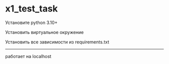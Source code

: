# x1_test_task

Установите python 3.10+

Установить виртуальное окружение

Установить все зависимости из requirements.txt

_________
работает на localhost
